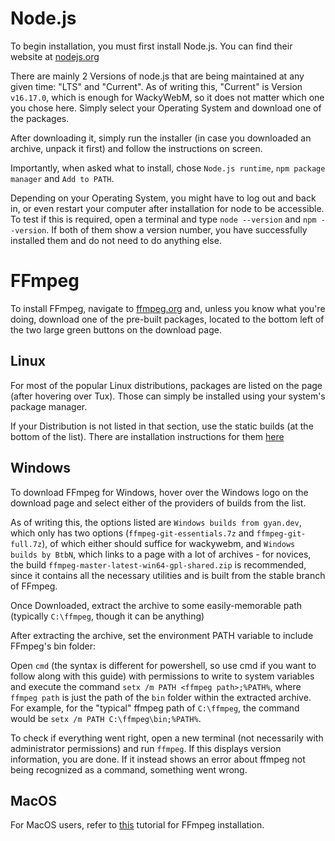 
# Node.js

To begin installation, you must first install Node.js. You can find their website at [nodejs.org](https://nodejs.org/en/download)

There are mainly 2 Versions of node.js that are being maintained at any given time: "LTS" and "Current". As of writing this, "Current" is Version `v16.17.0`, which is enough for WackyWebM, so it does not matter which one you chose here. Simply select your Operating System and download one of the packages.

After downloading it, simply run the installer (in case you downloaded an archive, unpack it first) and follow the instructions on screen.

Importantly, when asked what to install, chose `Node.js runtime`, `npm package manager` and `Add to PATH`.

Depending on your Operating System, you might have to log out and back in, or even restart your computer after installation for node to be accessible. To test if this is required, open a terminal and type `node --version` and `npm --version`. If both of them show a version number, you have successfully installed them and do not need to do anything else.

# FFmpeg

To install FFmpeg, navigate to [ffmpeg.org](https://ffmpeg.org/download.html) and, unless you know what you're doing, download one of the pre-built packages, located to the bottom left of the two large green buttons on the download page.

## Linux

For most of the popular Linux distributions, packages are listed on the page (after hovering over Tux). Those can simply be installed using your system's package manager.

If your Distribution is not listed in that section, use the static builds (at the bottom of the list). There are installation instructions for them [here](https://www.johnvansickle.com/ffmpeg/faq/)

## Windows

To download FFmpeg for Windows, hover over the Windows logo on the download page and select either of the providers of builds from the list.

As of writing this, the options listed are `Windows builds from gyan.dev`, which only has two options (`ffmpeg-git-essentials.7z` and `ffmpeg-git-full.7z`), of which either should suffice for wackywebm, and `Windows builds by BtbN`, which links to a page with a lot of archives - for novices, the build `ffmpeg-master-latest-win64-gpl-shared.zip` is recommended, since it contains all the necessary utilities and is built from the stable branch of FFmpeg.

Once Downloaded, extract the archive to some easily-memorable path (typically `C:\ffmpeg`, though it can be anything)

After extracting the archive, set the environment PATH variable to include FFmpeg's bin folder:

Open `cmd` (the syntax is different for powershell, so use cmd if you want to follow along with this guide) with permissions to write to system variables and execute the command `setx /m PATH <ffmpeg path>;%PATH%`, where `ffmpeg path` is just the path of the `bin` folder within the extracted archive. For example, for the "typical" ffmpeg path of `C:\ffmpeg`, the command would be `setx /m PATH C:\ffmpeg\bin;%PATH%`.

To check if everything went right, open a new terminal (not necessarily with administrator permissions) and run `ffmpeg`. If this displays version information, you are done. If it instead shows an error about ffmpeg not being recognized as a command, something went wrong.

## MacOS

For MacOS users, refer to [this](https://bbc.github.io/bbcat-orchestration-docs/installation-mac-manual/) tutorial for FFmpeg installation.
